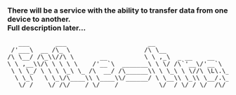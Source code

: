 <h3>
  There will be a service with the ability to transfer data from one device to another. <br/>
  Full description later...<br/>
</h3>
<pre>
   ___       ___                      __                                        ___                
 /'___\  __ /\_ \                    /\ \__                                   /'___\               
/\ \__/ /\_\\//\ \       __          \ \ ,_\  _ __    __       ___      ____ /\ \__/    __   _ __  
\ \ ,__\\/\ \ \ \ \    /'__`\  _______\ \ \/ /\`'__\/'__`\   /' _ `\   /',__\\ \ ,__\ /'__`\/\`'__\
 \ \ \_/ \ \ \ \_\ \_ /\  __/ /\______\\ \ \_\ \ \//\ \L\.\_ /\ \/\ \ /\__, `\\ \ \_//\  __/\ \ \/ 
  \ \_\   \ \_\/\____\\ \____\\/______/ \ \__\\ \_\\ \__/.\_\\ \_\ \_\\/\____/ \ \_\ \ \____\\ \_\ 
   \/_/    \/_/\/____/ \/____/           \/__/ \/_/ \/__/\/_/ \/_/\/_/ \/___/   \/_/  \/____/ \/_/
</pre>
<p hidden="true">
Font - Larry 3D 
taken from - http://patorjk.com/software/taag/#p=display&h=1&f=Larry%203D&t=file-transfer
</p>
